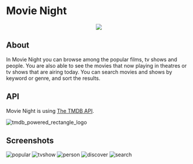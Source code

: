 # Movie Night
<p align="center">
  <img src="https://user-images.githubusercontent.com/47695008/58746859-951f5c80-8463-11e9-82b5-f7954c089a4c.png">
</p>

## About
In Movie Night you can browse among the popular films, tv shows and people. You are also able to see the movies that now playing in theatres or tv shows that are airing today. You can search movies and shows by keyword or genre, and sort the results.

## API
Movie Night is using [The TMDB API](https://www.themoviedb.org/documentation/api).

![tmdb_powered_rectangle_logo](https://user-images.githubusercontent.com/47695008/58746873-c304a100-8463-11e9-9306-ab82ccdf4151.png)

## Screenshots
![popular](https://user-images.githubusercontent.com/47695008/58732194-0b36ab80-83f1-11e9-99ba-8fa4d1a5a10c.png)
![tvshow](https://user-images.githubusercontent.com/47695008/58732197-0bcf4200-83f1-11e9-983e-e0c434901be4.png)
![person](https://user-images.githubusercontent.com/47695008/58732192-0b36ab80-83f1-11e9-9475-479a13847e94.png)
![discover](https://user-images.githubusercontent.com/47695008/58732191-0b36ab80-83f1-11e9-8907-825e0c67ffe3.png)
![search](https://user-images.githubusercontent.com/47695008/58732195-0bcf4200-83f1-11e9-80d9-a86389751508.png)
